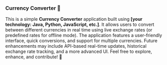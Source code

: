 ### **Currency Converter 💱**  

This is a simple **Currency Converter** application built using **[your technology: Java, Python, JavaScript, etc.]**. It allows users to convert between different currencies in real time using live exchange rates (or predefined rates for offline mode). The application features a user-friendly interface, quick conversions, and support for multiple currencies. Future enhancements may include API-based real-time updates, historical exchange rate tracking, and a more advanced UI. Feel free to explore, enhance, and contribute! 🚀
